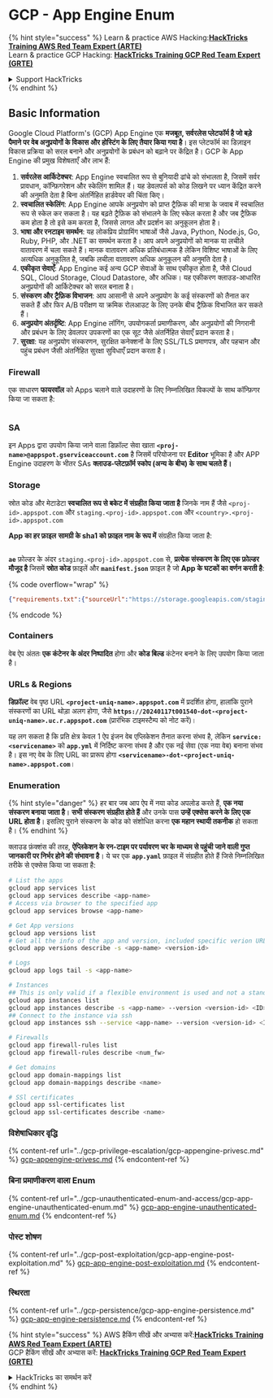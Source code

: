 # GCP - App Engine Enum

{% hint style="success" %}
Learn & practice AWS Hacking:<img src="../../../.gitbook/assets/image (1).png" alt="" data-size="line">[**HackTricks Training AWS Red Team Expert (ARTE)**](https://training.hacktricks.xyz/courses/arte)<img src="../../../.gitbook/assets/image (1).png" alt="" data-size="line">\
Learn & practice GCP Hacking: <img src="../../../.gitbook/assets/image (2).png" alt="" data-size="line">[**HackTricks Training GCP Red Team Expert (GRTE)**<img src="../../../.gitbook/assets/image (2).png" alt="" data-size="line">](https://training.hacktricks.xyz/courses/grte)

<details>

<summary>Support HackTricks</summary>

* Check the [**subscription plans**](https://github.com/sponsors/carlospolop)!
* **Join the** 💬 [**Discord group**](https://discord.gg/hRep4RUj7f) or the [**telegram group**](https://t.me/peass) or **follow** us on **Twitter** 🐦 [**@hacktricks\_live**](https://twitter.com/hacktricks\_live)**.**
* **Share hacking tricks by submitting PRs to the** [**HackTricks**](https://github.com/carlospolop/hacktricks) and [**HackTricks Cloud**](https://github.com/carlospolop/hacktricks-cloud) github repos.

</details>
{% endhint %}

## Basic Information <a href="#reviewing-app-engine-configurations" id="reviewing-app-engine-configurations"></a>

Google Cloud Platform's (GCP) App Engine एक **मजबूत, सर्वरलेस प्लेटफॉर्म है जो बड़े पैमाने पर वेब अनुप्रयोगों के विकास और होस्टिंग के लिए तैयार किया गया है**। इस प्लेटफॉर्म का डिज़ाइन विकास प्रक्रिया को सरल बनाने और अनुप्रयोगों के प्रबंधन को बढ़ाने पर केंद्रित है। GCP के App Engine की प्रमुख विशेषताएँ और लाभ हैं:

1. **सर्वरलेस आर्किटेक्चर**: App Engine स्वचालित रूप से बुनियादी ढांचे को संभालता है, जिसमें सर्वर प्रावधान, कॉन्फ़िगरेशन और स्केलिंग शामिल हैं। यह डेवलपर्स को कोड लिखने पर ध्यान केंद्रित करने की अनुमति देता है बिना अंतर्निहित हार्डवेयर की चिंता किए।
2. **स्वचालित स्केलिंग**: App Engine आपके अनुप्रयोग को प्राप्त ट्रैफ़िक की मात्रा के जवाब में स्वचालित रूप से स्केल कर सकता है। यह बढ़ते ट्रैफ़िक को संभालने के लिए स्केल करता है और जब ट्रैफ़िक कम होता है तो इसे कम करता है, जिससे लागत और प्रदर्शन का अनुकूलन होता है।
3. **भाषा और रनटाइम समर्थन**: यह लोकप्रिय प्रोग्रामिंग भाषाओं जैसे Java, Python, Node.js, Go, Ruby, PHP, और .NET का समर्थन करता है। आप अपने अनुप्रयोगों को मानक या लचीले वातावरण में चला सकते हैं। मानक वातावरण अधिक प्रतिबंधात्मक है लेकिन विशिष्ट भाषाओं के लिए अत्यधिक अनुकूलित है, जबकि लचीला वातावरण अधिक अनुकूलन की अनुमति देता है।
4. **एकीकृत सेवाएँ**: App Engine कई अन्य GCP सेवाओं के साथ एकीकृत होता है, जैसे Cloud SQL, Cloud Storage, Cloud Datastore, और अधिक। यह एकीकरण क्लाउड-आधारित अनुप्रयोगों की आर्किटेक्चर को सरल बनाता है।
5. **संस्करण और ट्रैफ़िक विभाजन**: आप आसानी से अपने अनुप्रयोग के कई संस्करणों को तैनात कर सकते हैं और फिर A/B परीक्षण या क्रमिक रोलआउट के लिए उनके बीच ट्रैफ़िक विभाजित कर सकते हैं।
6. **अनुप्रयोग अंतर्दृष्टि**: App Engine लॉगिंग, उपयोगकर्ता प्रमाणीकरण, और अनुप्रयोगों की निगरानी और प्रबंधन के लिए डेवलपर उपकरणों का एक सूट जैसे अंतर्निहित सेवाएँ प्रदान करता है।
7. **सुरक्षा**: यह अनुप्रयोग संस्करणन, सुरक्षित कनेक्शनों के लिए SSL/TLS प्रमाणपत्र, और पहचान और पहुंच प्रबंधन जैसी अंतर्निहित सुरक्षा सुविधाएँ प्रदान करता है।

### Firewall

एक साधारण **फायरवॉल** को Apps चलाने वाले उदाहरणों के लिए निम्नलिखित विकल्पों के साथ कॉन्फ़िगर किया जा सकता है:

<figure><img src="../../../.gitbook/assets/image (246).png" alt=""><figcaption></figcaption></figure>

### SA

इन Apps द्वारा उपयोग किया जाने वाला डिफ़ॉल्ट सेवा खाता **`<proj-name>@appspot.gserviceaccount.com`** है जिसमें परियोजना पर **Editor** भूमिका है और APP Engine उदाहरण के भीतर SAs **क्लाउड-प्लेटफ़ॉर्म स्कोप (अन्य के बीच) के साथ चलते हैं।**

### Storage

स्रोत कोड और मेटाडेटा **स्वचालित रूप से बकेट में संग्रहीत किया जाता है** जिनके नाम हैं जैसे `<proj-id>.appspot.com` और `staging.<proj-id>.appspot.com` और `<country>.<proj-id>.appspot.com`

**App का हर फ़ाइल** **सामग्री के sha1 को फ़ाइल नाम के रूप में** संग्रहीत किया जाता है:

<figure><img src="../../../.gitbook/assets/image (82).png" alt=""><figcaption></figcaption></figure>

**`ae`** फ़ोल्डर के अंदर `staging.<proj-id>.appspot.com` से, **प्रत्येक संस्करण के लिए एक फ़ोल्डर मौजूद है** जिसमें **स्रोत कोड** फ़ाइलें और **`manifest.json`** फ़ाइल है जो **App के घटकों का वर्णन करती है**:

{% code overflow="wrap" %}
```json
{"requirements.txt":{"sourceUrl":"https://storage.googleapis.com/staging.onboarding-host-98efbf97812843.appspot.com/a270eedcbe2672c841251022b7105d340129d108","sha1Sum":"a270eedc_be2672c8_41251022_b7105d34_0129d108"},"main_test.py":{"sourceUrl":"https://storage.googleapis.com/staging.onboarding-host-98efbf97812843.appspot.com/0ca32fd70c953af94d02d8a36679153881943f32","sha1Sum":"0ca32fd7_0c953af9_4d02d8a ...
```
{% endcode %}

### Containers

वेब ऐप अंततः **एक कंटेनर के अंदर निष्पादित** होगा और **कोड बिल्ड** कंटेनर बनाने के लिए उपयोग किया जाता है।

### URLs & Regions

**डिफ़ॉल्ट** वेब पृष्ठ URL **`<project-uniq-name>.appspot.com`** में प्रदर्शित होगा, हालांकि पुराने संस्करणों का URL थोड़ा अलग होगा, जैसे **`https://20240117t001540-dot-<project-uniq-name>.uc.r.appspot.com`** (प्रारंभिक टाइमस्टैम्प को नोट करें)।

यह लग सकता है कि प्रति क्षेत्र केवल 1 ऐप इंजन वेब एप्लिकेशन तैनात करना संभव है, लेकिन **`service: <servicename>`** को **`app.yml`** में निर्दिष्ट करना संभव है और एक नई सेवा (एक नया वेब) बनाना संभव है। इस नए वेब के लिए URL का प्रारूप होगा **`<servicename>-dot-<project-uniq-name>.appspot.com`**।

### Enumeration

{% hint style="danger" %}
हर बार जब आप ऐप में नया कोड अपलोड करते हैं, **एक नया संस्करण बनाया जाता है**। **सभी संस्करण संग्रहीत होते हैं** और उनके पास **उन्हें एक्सेस करने के लिए एक URL होता है**। इसलिए पुराने संस्करण के कोड को संशोधित करना **एक महान स्थायी तकनीक** हो सकता है।
{% endhint %}

क्लाउड फ़ंक्शंस की तरह, **ऐप्लिकेशन के रन-टाइम पर पर्यावरण चर के माध्यम से पहुंची जाने वाली गुप्त जानकारी पर निर्भर होने की संभावना है**। ये चर एक **`app.yaml`** फ़ाइल में संग्रहीत होते हैं जिसे निम्नलिखित तरीके से एक्सेस किया जा सकता है:
```bash
# List the apps
gcloud app services list
gcloud app services describe <app-name>
# Access via browser to the specified app
gcloud app services browse <app-name>

# Get App versions
gcloud app versions list
# Get all the info of the app and version, included specific verion URL and the env
gcloud app versions describe -s <app-name> <version-id>

# Logs
gcloud app logs tail -s <app-name>

# Instances
## This is only valid if a flexible environment is used and not a standard one
gcloud app instances list
gcloud app instances describe -s <app-name> --version <version-id> <ID>
## Connect to the instance via ssh
gcloud app instances ssh --service <app-name> --version <version-id> <ID>

# Firewalls
gcloud app firewall-rules list
gcloud app firewall-rules describe <num_fw>

# Get domains
gcloud app domain-mappings list
gcloud app domain-mappings describe <name>

# SSl certificates
gcloud app ssl-certificates list
gcloud app ssl-certificates describe <name>
```
### विशेषाधिकार वृद्धि

{% content-ref url="../gcp-privilege-escalation/gcp-appengine-privesc.md" %}
[gcp-appengine-privesc.md](../gcp-privilege-escalation/gcp-appengine-privesc.md)
{% endcontent-ref %}

### बिना प्रमाणीकरण वाला Enum

{% content-ref url="../gcp-unauthenticated-enum-and-access/gcp-app-engine-unauthenticated-enum.md" %}
[gcp-app-engine-unauthenticated-enum.md](../gcp-unauthenticated-enum-and-access/gcp-app-engine-unauthenticated-enum.md)
{% endcontent-ref %}

### पोस्ट शोषण

{% content-ref url="../gcp-post-exploitation/gcp-app-engine-post-exploitation.md" %}
[gcp-app-engine-post-exploitation.md](../gcp-post-exploitation/gcp-app-engine-post-exploitation.md)
{% endcontent-ref %}

### स्थिरता

{% content-ref url="../gcp-persistence/gcp-app-engine-persistence.md" %}
[gcp-app-engine-persistence.md](../gcp-persistence/gcp-app-engine-persistence.md)
{% endcontent-ref %}

{% hint style="success" %}
AWS हैकिंग सीखें और अभ्यास करें:<img src="../../../.gitbook/assets/image (1).png" alt="" data-size="line">[**HackTricks Training AWS Red Team Expert (ARTE)**](https://training.hacktricks.xyz/courses/arte)<img src="../../../.gitbook/assets/image (1).png" alt="" data-size="line">\
GCP हैकिंग सीखें और अभ्यास करें: <img src="../../../.gitbook/assets/image (2).png" alt="" data-size="line">[**HackTricks Training GCP Red Team Expert (GRTE)**<img src="../../../.gitbook/assets/image (2).png" alt="" data-size="line">](https://training.hacktricks.xyz/courses/grte)

<details>

<summary>HackTricks का समर्थन करें</summary>

* [**सदस्यता योजनाएँ**](https://github.com/sponsors/carlospolop) देखें!
* **हमारे** 💬 [**Discord समूह**](https://discord.gg/hRep4RUj7f) या [**टेलीग्राम समूह**](https://t.me/peass) में शामिल हों या **Twitter** 🐦 पर हमें **फॉलो करें** [**@hacktricks\_live**](https://twitter.com/hacktricks\_live)**.**
* **हैकिंग ट्रिक्स साझा करें और** [**HackTricks**](https://github.com/carlospolop/hacktricks) और [**HackTricks Cloud**](https://github.com/carlospolop/hacktricks-cloud) गिटहब रिपोजिटरी में PR सबमिट करें।

</details>
{% endhint %}
